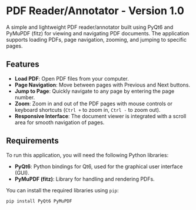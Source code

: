 # PDF Reader/Annotator - Version 1.0

A simple and lightweight PDF reader/annotator built using PyQt6 and PyMuPDF (fitz) for viewing and navigating PDF documents. The application supports loading PDFs, page navigation, zooming, and jumping to specific pages.

## Features

- **Load PDF**: Open PDF files from your computer.
- **Page Navigation**: Move between pages with Previous and Next buttons.
- **Jump to Page**: Quickly navigate to any page by entering the page number.
- **Zoom**: Zoom in and out of the PDF pages with mouse controls or keyboard shortcuts (`Ctrl +` to zoom in, `Ctrl -` to zoom out).
- **Responsive Interface**: The document viewer is integrated with a scroll area for smooth navigation of pages.
  
## Requirements

To run this application, you will need the following Python libraries:

- **PyQt6**: Python bindings for Qt6, used for the graphical user interface (GUI).
- **PyMuPDF (fitz)**: Library for handling and rendering PDFs.

You can install the required libraries using `pip`:

```bash
pip install PyQt6 PyMuPDF
